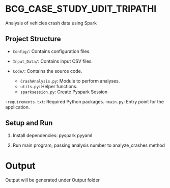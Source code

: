 # BCG_CASE_STUDY_UDIT_TRIPATHI
Analysis of vehicles crash data using Spark

## Project Structure

- `Config/`: Contains configuration files.
- `Input_Data/`: Contains input CSV files.

- `Code/`: Contains the source code.
    - `CrashAnalysis.py`: Module to perform analyses.
    - `utils.py`: Helper functions.
    - `sparksession.py`: Create Pyspark Session

-`requirements.txt`: Required Python packages.
-`main.py`: Entry point for the application.

## Setup and Run

1. Install dependencies:
pyspark
pyyaml

2. Run main program, passing analysis number to analyze_crashes method

# Output
Output will be generated under Output folder
